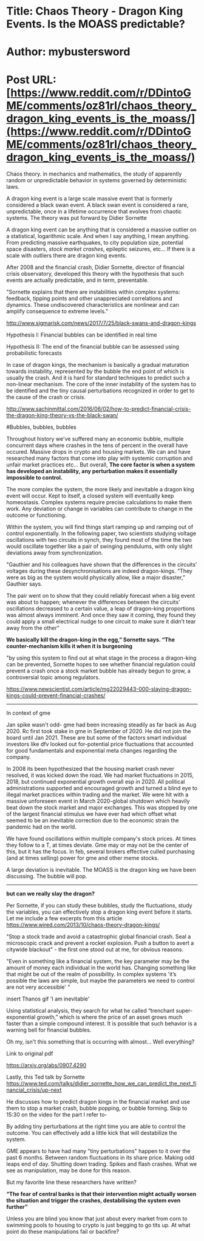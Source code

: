 # Title: Chaos Theory - Dragon King Events. Is the MOASS predictable?
# Author: mybustersword
# Post URL: [https://www.reddit.com/r/DDintoGME/comments/oz81rl/chaos_theory_dragon_king_events_is_the_moass/](https://www.reddit.com/r/DDintoGME/comments/oz81rl/chaos_theory_dragon_king_events_is_the_moass/)


Chaos theory. in mechanics and mathematics, the study of apparently random or unpredictable behavior in systems governed by deterministic laws. 

A dragon king event is a large scale massive event that is formerly considered a black swan event. A black swan event is considered a rare, unpredictable, once in a lifetime occurrence that evolves from chaotic systems. The theory was put forward by Didier Sornette

A dragon king event can be anything that is considered a massive outlier on a statistical, logarithmic scale. And when I say anything, I mean anything. From predicting massive earthquakes, to city population size, potential space disasters, *stock market crashes*, epileptic seizures, etc... If there is a scale with outliers there are dragon king events.

After 2008 and the financial crash, Didier Sornette, director of financial crisis observatory, developed this theory with the hypothesis that such events are actually predictable, and in term, preventable. 

"Sornette explains that there are instabilities within complex systems: feedback, tipping points and other unappreciated correlations and dynamics. These undiscovered characteristics are nonlinear and can amplify consequence to extreme levels." 

http://www.sigmarisk.com/news/2017/7/25/black-swans-and-dragon-kings

Hypothesis I: Financial bubbles can be identified in real time

Hypothesis II: The end of the financial bubble can be assessed using probabilistic forecasts

In case of dragon kings, the mechanism is basically a gradual maturation towards instability, represented by the bubble the end point of which is usually the crash. And it is hard for standard techniques to predict such a non-linear mechanism. The core of the inner instability of the system has to be identified and the tiny causal perturbations recognized in order to get to the cause of the crash or crisis.


http://www.sachinmittal.com/2016/06/02/how-to-predict-financial-crisis-the-dragon-king-theory-vs-the-black-swan/


#Bubbles, bubbles, bubbles

Throughout history we've suffered many an economic bubble, multiple concurrent days where crashes in the tens of percent in the overall have occured. Massive drops in crypto and housing markets. We can and have  researched many factors that come into play with systemic corruption and unfair market practices etc... But overall, **The core factor is when a system has developed an instability, any perturbation makes it essentially impossible to control.**

The more complex the system, the more likely and inevitable a dragon king event will occur. Kept to itself, a closed system will eventually keep homeostasis. Complex systems require precise calculations to make them work. Any deviation or change in variables can contribute to change in the outcome or functioning. 

Within the system, you will find things start ramping up and ramping out of control exponentially. In the following paper, two scientists studying voltage oscillations with two circuits in synch, they found most of the time the two would oscillate together like a pair of swinging pendulums, with only slight deviations away from synchronization. 

"Gauthier and his colleagues have shown that the differences in the circuits’ voltages during these desynchronisations are indeed dragon-kings. “They were as big as the system would physically allow, like a major disaster,” Gauthier says.

The pair went on to show that they could reliably forecast when a big event was about to happen; whenever the differences between the circuits’ oscillations decreased to a certain value, a leap of dragon-king proportions was almost always imminent. And once they saw it coming, they found they could apply a small electrical nudge to one circuit to make sure it didn’t tear away from the other"

**We basically kill the dragon-king in the egg,” Sornette says. “The counter-mechanism kills it when it is burgeoning**


"by using this system to find out at what stage in the process a dragon-king can be prevented, Sornette hopes to see whether financial regulation could prevent a crash once a stock market bubble has already begun to grow, a controversial topic among regulators.

https://www.newscientist.com/article/mg22029443-000-slaying-dragon-kings-could-prevent-financial-crashes/

********

In context of gme

Jan spike wasn't odd- gme had been increasing steadily as far back as Aug 2020. Rc first took stake in gme in September of 2020. He did not join the board until Jan 2021. These are but some of the factors smart individual investors like dfv looked out for-potential price fluctuations that accounted for good fundamentals and exponential meta changes regarding the company. 

In 2008 its been hypothesized that the housing market crash never resolved, it was kicked down the road. We had market fluctuations in 2015, 2018, but continued exponential growth overall esp in 2020. All political administrations supported and encouraged growth and turned a blind eye to illegal market practices within trading and the market. We were hit with a massive unforeseen event in March 2020-global shutdown which heavily beat down the stock market and major exchanges. This was stopped by one of the largest financial stimulus we have ever had which offset what seemed to be an inevitable correction due to the economic strain the pandemic had on the world. 

We have found oscillations within multiple company's stock prices. At times they follow to a T, at times deviate. Gme may or may not be the center of this, but it has the focus. In feb, several brokers effective culled purchasing (and at times selling) power for gme and other meme stocks. 

A large deviation is inevitable. The MOASS is the dragon king we have been discussing. The bubble will pop. 

*******

**but can we really slay the dragon?**

Per Sornette, if you can study these bubbles, study the fluctuations, study the variables, you can effectively stop a dragon king event before it starts. Let me include a few excerpts from this article https://www.wired.com/2013/10/chaos-theory-dragon-kings/

"Stop a stock trade and avoid a catastrophic global financial crash. Seal a microscopic crack and prevent a rocket explosion. Push a button to avert a citywide blackout" - the first one stood out at me, for obvious reasons. 

"Even in something like a financial system, the key parameter may be the amount of money each individual in the world has. Changing something like that might be out of the realm of possibility. In complex systems 'it’s possible the laws are simple, but maybe the parameters we need to control are not very accessible' " 

 insert Thanos gif 'I am inevitable' 


Using statistical analysis, they search for what he called “trenchant super-exponential growth,” which is where the price of an asset grows much faster than a simple compound interest. It is possible that such behavior is a warning bell for financial bubbles.

Oh my, isn't this something that is occurring with almost... Well everything? 


Link to original pdf

 https://arxiv.org/abs/0907.4290


Lastly, this Ted talk by Sornette 
https://www.ted.com/talks/didier_sornette_how_we_can_predict_the_next_financial_crisis/up-next

He discusses how to predict dragon kings in the financial market and use them to stop a market crash, bubble popping, or bubble forming. Skip to 15:30 on the video for the part I refer to-

By adding tiny perturbations at the right time you are able to control the outcome. You can effectively add a little kick that will destabilize the system.

GME appears to have had many "tiny perturbations" happen to it over the past 6 months. Between random fluctuations in its share price. Making odd leaps end of day. Shutting down trading. Spikes and flash crashes. What we see as manipulation, may be done for this reason. 

But my favorite line these researchers have written?

**“The fear of central banks is that their intervention might actually worsen the situation and trigger the crashes, destabilising the system even further”**

Unless you are blind you know that just about every market from corn to swimming pools to housing to crypto is just begging to go tits up. At what point do these manipulations fail or backfire?
